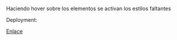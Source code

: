 Haciendo hover sobre los elementos se activan los estilos faltantes

Deployment:

[Enlace](https://vacunas-innovaccion.netlify.app/)
